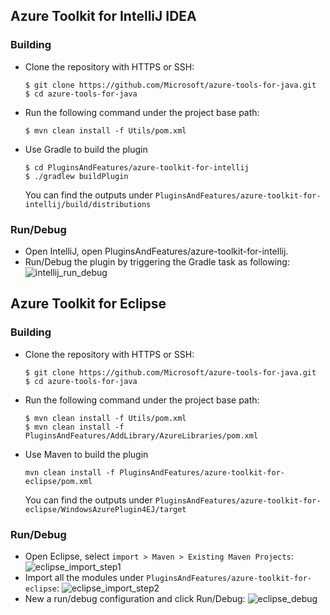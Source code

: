## Azure Toolkit for IntelliJ IDEA
### Building
* Clone the repository with HTTPS or SSH:
    ```
    $ git clone https://github.com/Microsoft/azure-tools-for-java.git
    $ cd azure-tools-for-java
    ```
* Run the following command under the project base path:
    ```
    $ mvn clean install -f Utils/pom.xml
    ```
* Use Gradle to build the plugin
    ```
    $ cd PluginsAndFeatures/azure-toolkit-for-intellij
    $ ./gradlew buildPlugin
    ```
    You can find the outputs under ```PluginsAndFeatures/azure-toolkit-for-intellij/build/distributions```
    
### Run/Debug
* Open IntelliJ, open PluginsAndFeatures/azure-toolkit-for-intellij.
* Run/Debug the plugin by triggering the Gradle task as following:
    ![intellij_run_debug](docs/resources/intellij_run_debug.png)

## Azure Toolkit for Eclipse
### Building
* Clone the repository with HTTPS or SSH:
    ```
    $ git clone https://github.com/Microsoft/azure-tools-for-java.git
    $ cd azure-tools-for-java
    ```
* Run the following command under the project base path:
    ```
    $ mvn clean install -f Utils/pom.xml
    $ mvn clean install -f PluginsAndFeatures/AddLibrary/AzureLibraries/pom.xml
    ```
* Use Maven to build the plugin
    ```
    mvn clean install -f PluginsAndFeatures/azure-toolkit-for-eclipse/pom.xml
    ```
    You can find the outputs under ```PluginsAndFeatures/azure-toolkit-for-eclipse/WindowsAzurePlugin4EJ/target```

### Run/Debug
* Open Eclipse, select ```import > Maven > Existing Maven Projects```:
    ![eclipse_import_step1](docs/resources/eclipse_import_step1.png)
* Import all the modules under ```PluginsAndFeatures/azure-toolkit-for-eclipse```:
    ![eclipse_import_step2](docs/resources/eclipse_import_step2.png)
* New a run/debug configuration and click Run/Debug:
    ![eclipse_debug](docs/resources/eclipse_debug.png)
